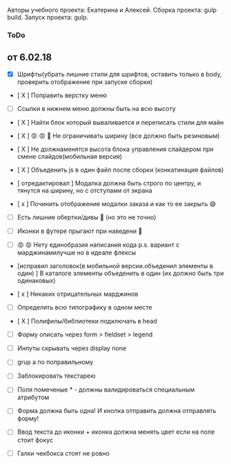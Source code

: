 Авторы учебного проекта: Екатерина и Алексей.
 Сборка проекта: gulp build.
  Запуск проекта: gulp.  


### ToDo
## от 6.02.18

- [x] Шрифты(убрать лишние стили для шрифтов, оставить только в body, проверить отображение при запуске сборки)

- [ X ] Поправить верстку меню

- [  ] Ссылки в нижнем меню должны быть на всю высоту

- [ X ] Найти блок который вываливается и переписать стили для майн

- [ X ] 😡 😡 🤬 Не ограничивать ширину (все должно быть резиновым)

- [ X ] Не должнаменятся высота блока управления слайдером при смене слайдов(мобильная версия)

- [ X ] Объеденить js в один файл после сборки (конкатинация файлов)

- [ отредактировал ] Модалка должна быть строго по центру, и тянутся на ширину, но с отступами от экрана

- [ x ] Починить отображение модалки заказа и как то ее закрыть 😅

- [  ] Есть лишние обертки/дивы 🤔 (но это не точно)

- [  ] Иконки в футере прыгают при наведени 💃

- [  ] 😡 😡 Нету единобразия написания кода p.s. вариант с марджинамилучше но в идеале флексы

- [исправил заголовок(в мобильной версии.объеденил элементы в один)  ] В каталоге элементы объеденить в один (их должно быть три одинаковых)

- [ x ] Никаких отрицательных марджинов

- [  ] Определить всю типографику в одном месте

- [ X ] Полифилы/библиотеки подключать в head

- [  ] Форму описать через form > fieldset > legend

- [  ] Инпуты скрывать через display none

- [  ] grup а по поправильному

- [  ] Заблокировать текстарею

- [  ] Поля помеченые * - должны валидироваться специальным атрибутом

- [  ] Форма должна быть одна! И кнопка отправить должна отправлять форму!

- [  ] Ввод текста до иконки + иконка должна менять цвет если на поле стоит фокус

- [  ] Галки чекбокса стоят не ровно
